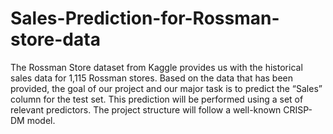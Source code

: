 # Sales-Prediction-for-Rossman-store-data
The Rossman Store dataset from Kaggle provides us with the historical sales data for 1,115 Rossman stores. Based on the data that has been provided, the goal of our project and our major task is to predict the “Sales” column for the test set. This prediction will be performed using a set of relevant predictors. The project structure will follow a well-known CRISP-DM model.
